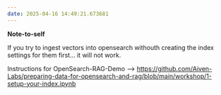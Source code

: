 ```yaml
---
date: 2025-04-16 14:49:21.673681
---
```


**Note-to-self**

If you try to ingest vectors into opensearch withouth creating the index settings for them first... it will not work.

Instructions for OpenSearch-RAG-Demo --> <https://github.com/Aiven-Labs/preparing-data-for-opensearch-and-rag/blob/main/workshop/1-setup-your-index.ipynb>
